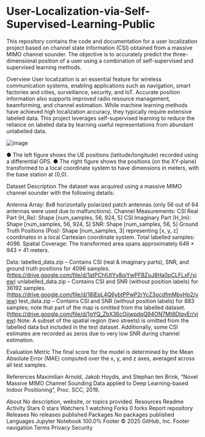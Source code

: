 # User-Localization-via-Self-Supervised-Learning-Public
This repository contains the code and documentation for a user localization project based on channel state information (CSI) obtained from a massive MIMO channel sounder. The objective is to accurately predict the three-dimensional position of a user using a combination of self-supervised and supervised learning methods.

Overview User localization is an essential feature for wireless communication systems, enabling applications such as navigation, smart factories and cities, surveillance, security, and IoT. Accurate position information also supports improved radio resource management, beamforming, and channel estimation. While machine learning methods have achieved high localization accuracy, they typically require extensive labeled data. This project leverages self-supervised learning to reduce the reliance on labeled data by learning useful representations from abundant unlabelled data.

![image](https://github.com/user-attachments/assets/0edad155-9922-43b5-bc3e-adbdb30e977d)


● The left figure shows the UE positions (latitude/longitude) recorded using a differential GPS. ● The right figure shows the positions (on the XY-plane) transformed to a local coordinate system to have dimensions in meters, with the base station at (0,0).

Dataset Description The dataset was acquired using a massive MIMO channel sounder with the following details:

Antenna Array: 8x8 horizontally polarized patch antennas (only 56 out of 64 antennas were used due to malfunctions). Channel Measurements: CSI Real Part (H_Re): Shape [num_samples, 56, 924, 5] CSI Imaginary Part (H_Im): Shape [num_samples, 56, 924, 5] SNR: Shape [num_samples, 56, 5] Ground Truth Positions (Pos): Shape [num_samples, 3] representing [x, y, z] coordinates in a local Cartesian coordinate system. Total labelled samples: 4096. Spatial Coverage: The transformed area spans approximately 646 × 943 × 41 meters.

Data: labelled_data.zip – Contains CSI (real & imaginary parts), SNR, and ground truth positions for 4096 samples. (https://drive.google.com/file/d/1atPChIUtYv8oiYwPFBZoJ8Ha0pCLFLxF/view) unlabelled_data.zip – Contains CSI and SNR (without position labels) for 36192 samples. (https://drive.google.com/file/d/18iEpL4Q6ybtPPwP2rYcZ3ocdfmMbyHp2/view) test_data.zip – Contains CSI and SNR (without position labels) for 883 samples; note that part of the map is omitted from the labelled dataset. (https://drive.google.com/file/d/1gYQ_ZbX36cOiiwpdqQ94ON7Mt8DlqvEr/view) Note: A subset of the spatial region (two streets) is omitted from the labelled data but included in the test dataset. Additionally, some CSI estimates are recorded as zeros due to very low SNR during channel estimation.

Evaluation Metric The final score for the model is determined by the Mean Absolute Error (MAE) computed over the x, y, and z axes, averaged across all test samples.

References Maximilian Arnold, Jakob Hoydis, and Stephan ten Brink, “Novel Massive MIMO Channel Sounding Data applied to Deep Learning-based Indoor Positioning”, Proc. SCC, 2019.

About
No description, website, or topics provided.
Resources
 Readme
 Activity
Stars
 0 stars
Watchers
 1 watching
Forks
 0 forks
Report repository
Releases
No releases published
Packages
No packages published
Languages
Jupyter Notebook
100.0%
Footer
© 2025 GitHub, Inc.
Footer navigation
Terms
Privacy
Security
